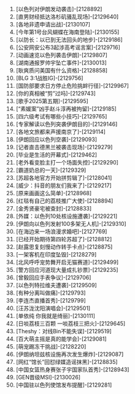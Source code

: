 
1. [以色列对伊朗发动袭击]-[2128892]
1. [直男财经抵达洛杉矶骚乱现场]-[2129640]
1. [各地非遗申请出战]-[2130107]
1. [今年第1号台风蝴蝶在海南登陆]-[2130155]
1. [以防长：以已到无法回头的地步]-[2129186]
1. [公安网安公布3起涉高考谣言案]-[2129716]
1. [动画速览以色列袭击伊朗]-[2129807]
1. [湖南通报罗帅宇坠亡事件]-[2130013]
1. [耿爽质问美国有什么资格]-[2128858]
1. [BLG 3:1战胜IG]-[2129756]
1. [国防部要求日方停止危险挑衅行径]-[2129967]
1. [你的真相被“剪”过吗]-[2129743]
1. [歌手2025第五期]-[2129595]
1. [“素媛案”凶手赵斗淳再被拘留]-[2129185]
1. [四六级考试有哪些小技巧]-[2129765]
1. [专家解读以色列突袭伊朗目的]-[2129146]
1. [各地文旅都来声援南京了]-[2129114]
1. [伊朗回应以色列空袭]-[2129093]
1. [记者直击德黑兰被袭击现场]-[2129279]
1. [毕业是生活的开幕式]-[2129462]
1. [老外看变脸主打一个场面失控]-[2129290]
1. [霸道奶总的一天]-[2129329]
1. [苏超各地官方开始拼剪辑了]-[2128041]
1. [威少：抖音的朋友们我来了]-[2129217]
1. [原来画画这么简单]-[2128968]
1. [红毯有自己的荔枝推广大使]-[2128894]
1. [金秀贤豪宅被查封]-[2128833]
1. [外媒：以色列10处核设施遭袭]-[2129221]
1. [伊朗向以色列发射100多架无人机]-[2129310]
1. [在海边来一场浪漫求婚吧]-[2127769]
1. [已经开始期待第四轮苏超了]-[2128812]
1. [赵露思复刻慢动作转手卡点]-[2128875]
1. [一架客机在印度坠毁]-[2128279]
1. [北风呼呼宠势舞开启无猫赛道]-[2129499]
1. [警方回应河道现大量成扎钞票]-[2129235]
1. [曾毅回应手表争议]-[2129706]
1. [以色列特拉维夫遭袭]-[2129509]
1. [有种分离叫做痛]-[2129793]
1. [李连杰直播首秀]-[2129799]
1. [汪苏泷沈阳演唱会]-[2129501]
1. [单依纯 你我就是绮丽]-[2130111]
1. [日啖荔枝三百颗 一啖荔枝三把火]-[2129645]
1. [Theshy：对线Bin不能失误]-[2129519]
1. [百大萌主摇是真的能学会]-[2129081]
1. [萌宠踢冻干挑战]-[2128220]
1. [伊朗纳坦兹核设施再次发生爆炸]-[2129087]
1. [网红“馆长”回怼绿媒造谣抹黑]-[2128835]
1. [中国女篮热身赛张子宇国家队首秀]-[2128943]
1. [GEN晋级MSI]-[2130026]
1. [中国驻以色列使馆发布提醒]-[2129281]